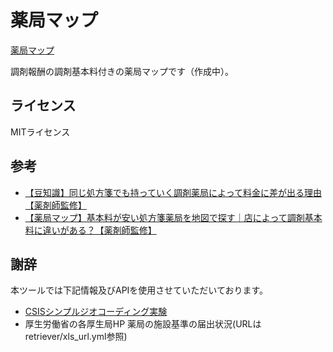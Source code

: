 # 薬局マップ

[薬局マップ](https://tobizaru.github.io/pharmacy-map/)


調剤報酬の調剤基本料付きの薬局マップです（作成中）。

## ライセンス

MITライセンス

## 参考

* [【豆知識】同じ処方箋でも持っていく調剤薬局によって料金に差が出る理由【薬剤師監修】](https://pharmacyassistant.xyz/entry/setsuyaku-yakkyoku-okusuridai/)
* [【薬局マップ】基本料が安い処方箋薬局を地図で探す｜店によって調剤基本料に違いがある？【薬剤師監修】](https://pharmacyassistant.xyz/entry/yasui-yakkyoku-ranking/)


## 謝辞
本ツールでは下記情報及びAPIを使用させていただいております。

* [CSISシンプルジオコーディング実験]( https://geocode.csis.u-tokyo.ac.jp/ )
* 厚生労働省の各厚生局HP 薬局の施設基準の届出状況(URLはretriever/xls_url.yml参照)
